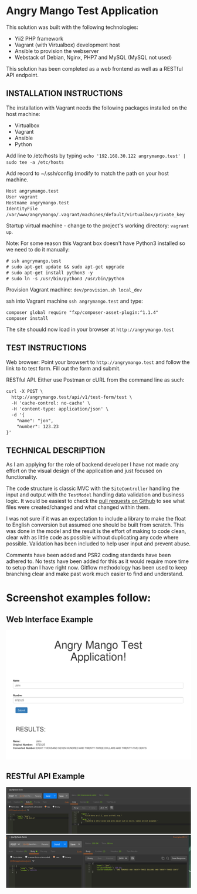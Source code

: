 Angry Mango Test Application
===============================

This solution was built with the following technologies:
- Yii2 PHP framework
- Vagrant (with Virtualbox) development host
- Ansible to provision the webserver
- Webstack of Debian, Nginx, PHP7 and MySQL (MySQL not used)

This solution has been completed as a web frontend as well as a RESTful API endpoint.


INSTALLATION INSTRUCTIONS
-------------------

The installation with Vagrant needs the following packages installed on the host machine:
- Virtualbox
- Vagrant
- Ansible
- Python

Add line to /etc/hosts by typing
`echo '192.168.30.122 angrymango.test' | sudo tee -a /etc/hosts`

Add record to ~/.ssh/config (modify to match the path on your host machine.
~~~
Host angrymango.test
User vagrant
Hostname angrymango.test
IdentityFile /var/www/angrymango/.vagrant/machines/default/virtualbox/private_key
~~~

Startup virtual machine - change to the project's working directory: `vagrant up`.

Note: For some reason this Vagrant box doesn't have Python3 installed so we need to do it manually:
```
# ssh angrymango.test
# sudo apt-get update && sudo apt-get upgrade
# sudo apt-get install python3 -y
# sudo ln -s /usr/bin/python3 /usr/bin/python
```

Provision Vagrant machine: `dev/provision.sh local_dev`

ssh into Vagrant machine `ssh angrymango.test` and type:
~~~
composer global require "fxp/composer-asset-plugin:^1.1.4"
composer install
~~~

The site shouuld now load in your browser at `http://angrymango.test`


TEST INSTRUCTIONS
-------------------

Web browser: Point your browsert to `http://angrymango.test` and follow the link to to test form. Fill out the form and submit.

RESTful API. Either use Postman or cURL from the command line as such:
```
curl -X POST \
  http://angrymango.test/api/v1/test-form/test \
  -H 'cache-control: no-cache' \
  -H 'content-type: application/json' \
  -d '{
	"name": "jon",
	"number": 123.23
}'
```


TECHNICAL DESCRIPTION
----------------------
As I am applying for the role of backend developer I have not made any effort on the visual design of the application and just focused on functionality.

The code structure is classic MVC with the `SiteController` handling the input and output with the `TestModel` handling data validation and business logic. It would be easiest to check the [pull requests on Github](https://github.com/doublehops/angrymango-test/pulls?q=is%3Apr+is%3Aclosed) to see what files were created/changed and what changed within them. 

I was not sure if it was an expectation to include a library to make the float to English conversion but assumed one should be built from scratch. This was done in the model and the result is the effort of making to code clean, clear with as little code as possible without duplicating any code where possible. Validation has been included to help user input and prevent abuse. 

Comments have been added and PSR2 coding standards have been adhered to. No tests have been added for this as it would require more time to setup than I have right now. Gitflow methodology has been used to keep branching clear and make past work much easier to find and understand.

Screenshot examples follow:
===========================

Web Interface Example
----------------------
<img src="images/AngryMangoTest.png" alt="Example of page" />

RESTful API Example
----------------------
<img src="images/AngryMangoTest-API-failure.png" alt="Example of page" />
<img src="images/AngryMangoTest-API-success.png" alt="Example of page" />
